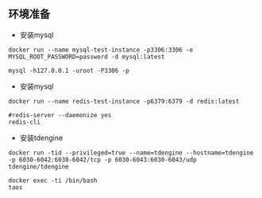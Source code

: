 ## 环境准备
* 安装mysql 
```shell script
docker run --name mysql-test-instance -p3306:3306 -e MYSQL_ROOT_PASSWORD=password -d mysql:latest

mysql -h127.0.0.1 -uroot -P3306 -p
```

* 安装mysql
```shell script
docker run --name redis-test-instance -p6379:6379 -d redis:latest

#redis-server --daemonize yes
redis-cli
```

* 安装tdengine
```shell script
docker run -tid --privileged=true --name=tdengine --hostname=tdengine -p 6030-6042:6030-6042/tcp -p 6030-6043:6030-6043/udp tdengine/tdengine

docker exec -ti /bin/bash 
taos
```
